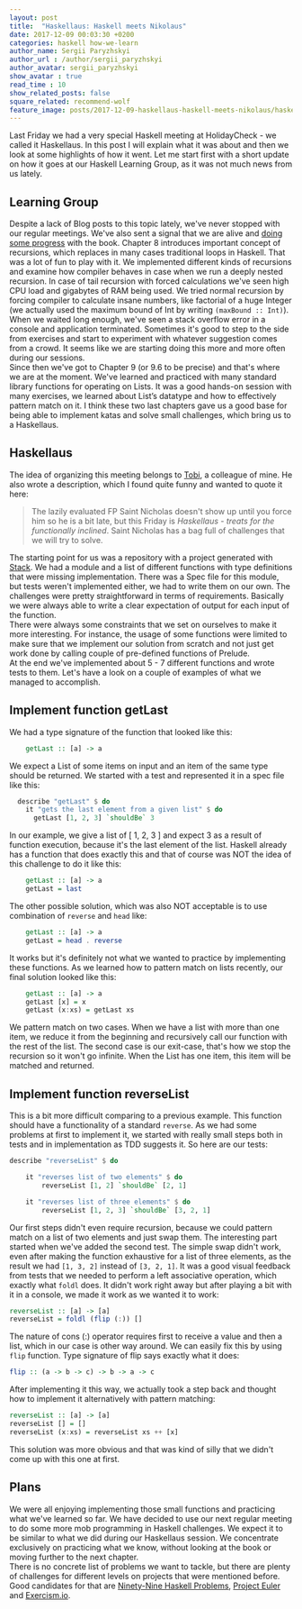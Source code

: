 ```yaml
---
layout: post
title:  "Haskellaus: Haskell meets Nikolaus"
date: 2017-12-09 00:03:30 +0200
categories: haskell how-we-learn
author_name: Sergii Paryzhskyi
author_url : /author/sergii_paryzhskyi
author_avatar: sergii_paryzhskyi
show_avatar : true
read_time : 10
show_related_posts: false
square_related: recommend-wolf
feature_image: posts/2017-12-09-haskellaus-haskell-meets-nikolaus/haskellaus-poster.jpg
---
```


Last Friday we had a very special Haskell meeting at HolidayCheck - we called it Haskellaus. In this post I will explain what it was about and then we look at some highlights of how it went. Let me start first with a short update on how it goes at our Haskell Learning Group, as it was not much news from us lately.


## Learning Group

Despite a lack of Blog posts to this topic lately, we've never stopped with our regular meetings. We've also sent a signal that we are alive and [doing some progress][tweet-progress] with the book. Chapter 8 introduces important concept of recursions, which replaces in many cases traditional loops in Haskell. That was a lot of fun to play with it. We implemented different kinds of recursions and examine how compiler behaves in case when we run a deeply nested recursion. In case of tail recursion with forced calculations we've seen high CPU load and gigabytes of RAM being used. We tried normal recursion by forcing compiler to calculate insane numbers, like factorial of a huge Integer (we actually used the maximum bound of Int by writing `(maxBound :: Int)`). When we waited long enough, we've seen a stack overflow error in a console and application terminated. Sometimes it's good to step to the side from exercises and start to experiment with whatever suggestion comes from a crowd. It seems like we are starting doing this more and more often during our sessions.  
Since then we've got to Chapter 9 (or 9.6 to be precise) and that's where we are at the moment. We've learned and practiced with many standard library functions for operating on Lists. It was a good hands-on session with many exercises, we learned about List’s datatype and how to effectively pattern match on it. I think these two last chapters gave us a good base for being able to implement katas and solve small challenges, which bring us to a Haskellaus.

[tweet-progress]: https://twitter.com/HolidayCheckLab/status/937313093612396545


## Haskellaus

The idea of organizing this meeting belongs to [Tobi][tobias-pflug], a colleague of mine. He also wrote a description, which I found quite funny and wanted to quote it here: 
> The lazily evaluated FP Saint Nicholas doesn't show up until you force him so he is a bit late, but this Friday is *Haskellaus - treats for the functionally inclined*. Saint Nicholas has a bag full of challenges that we will try to solve.

The starting point for us was a repository with a project generated with [Stack][stack]. We had a module and a list of different functions with type definitions that were missing implementation. There was a Spec file for this module, but tests weren't implemented either, we had to write them on our own. The challenges were pretty straightforward in terms of requirements. Basically we were always able to write a clear expectation of output for each input of the function.  
There were always some constraints that we set on ourselves to make it more interesting. For instance, the usage of some functions were limited to make sure that we implement our solution from scratch and not just get work done by calling couple of pre-defined functions of Prelude.  
At the end we've implemented about 5 - 7 different functions and wrote tests to them. Let's have a look on a couple of examples of what we managed to accomplish.


## Implement function getLast

We had a type signature of the function that looked like this:
```haskell
    getLast :: [a] -> a
```

We expect a List of some items on input and an item of the same type should be returned. We started with a test and represented it in a spec file like this:
```haskell
  describe "getLast" $ do
    it "gets the last element from a given list" $ do
      getLast [1, 2, 3] `shouldBe` 3
```

In our example, we give a list of [ 1, 2, 3 ] and expect 3 as a result of function execution, because it's the last element of the list. Haskell already has a function that does exactly this and that of course was NOT the idea of this challenge to do it like this:
```haskell
    getLast :: [a] -> a
    getLast = last
```

The other possible solution, which was also NOT acceptable is to use combination of `reverse` and `head` like:
```haskell
    getLast :: [a] -> a
    getLast = head . reverse
```
It works but it's definitely not what we wanted to practice by implementing these functions. As we learned how to pattern match on lists recently, our final solution looked like this:
```haskell
    getLast :: [a] -> a
    getLast [x] = x
    getLast (x:xs) = getLast xs
```

We pattern match on two cases. When we have a list with more than one item, we reduce it from the beginning and recursively call our function with the rest of the list. The second case is our exit-case, that's how we stop the recursion so it won't go infinite. When the List has one item, this item will be matched and returned. 

## Implement function reverseList

This is a bit more difficult comparing to a previous example. This function should have a functionality of a standard `reverse`. As we had some problems at first to implement it, we started with really small steps both in tests and in implementation as TDD suggests it. So here are our tests:

```haskell
describe "reverseList" $ do

    it "reverses list of two elements" $ do
        reverseList [1, 2] `shouldBe` [2, 1]

    it "reverses list of three elements" $ do
        reverseList [1, 2, 3] `shouldBe` [3, 2, 1]
```

Our first steps didn't even require recursion, because we could pattern match on a list of two elements and just swap them. The interesting part started when we've added the second test. The simple swap didn't work, even after making the function exhaustive for a list of three elements, as the result we had `[1, 3, 2]` instead of `[3, 2, 1]`. It was a good visual feedback from tests that we needed to perform a left associative operation, which exactly what `foldl` does. It didn't work right away but after playing a bit with it in a console, we made it work as we wanted it to work:

```haskell
reverseList :: [a] -> [a]
reverseList = foldl (flip (:)) []
```

The nature of cons (:) operator requires first to receive a value and then a list, which in our case is other way around. We can easily fix this by using `flip` function. Type signature of flip says exactly what it does:

```haskell
flip :: (a -> b -> c) -> b -> a -> c
```

After implementing it this way, we actually took a step back and thought how to implement it alternatively with pattern matching:

```haskell
reverseList :: [a] -> [a]
reverseList [] = []
reverseList (x:xs) = reverseList xs ++ [x]
```
This solution was more obvious and that was kind of silly that we didn't come up with this one at first.

[tobias-pflug]: http://techblog.holidaycheck.com/author/tobiaspflug/
[stack]: https://docs.haskellstack.org/en/stable/README/

## Plans

We were all enjoying implementing those small functions and practicing what we've learned so far. We have decided to use our next regular meeting to do some more mob programming in Haskell challenges. We expect it to be similar to what we did during our Haskellaus session. We concentrate exclusively on practicing what we know, without looking at the book or moving further to the next chapter.  
There is no concrete list of problems we want to tackle, but there are plenty of challenges for different levels on projects that were mentioned before. Good candidates for that are [Ninety-Nine Haskell Problems][99-problems], [Project Euler][project-euler] and [Exercism.io][exercism].


[99-problems]: https://wiki.haskell.org/H-99:_Ninety-Nine_Haskell_Problems
[exercism]: http://exercism.io
[project-euler]: https://projecteuler.net